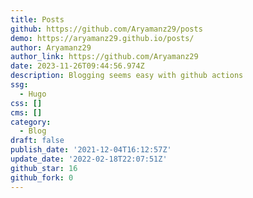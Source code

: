 ```yaml
---
title: Posts
github: https://github.com/Aryamanz29/posts
demo: https://aryamanz29.github.io/posts/
author: Aryamanz29
author_link: https://github.com/Aryamanz29
date: 2023-11-26T09:44:56.974Z
description: Blogging seems easy with github actions
ssg:
  - Hugo
css: []
cms: []
category:
  - Blog
draft: false
publish_date: '2021-12-04T16:12:57Z'
update_date: '2022-02-18T22:07:51Z'
github_star: 16
github_fork: 0
---
```

